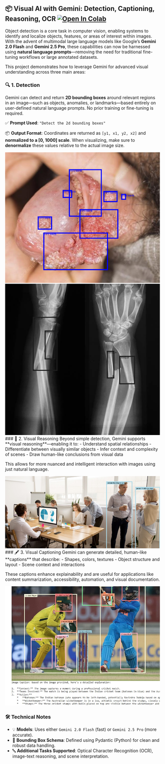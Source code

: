 
## 📦 Visual AI with Gemini: Detection, Captioning, Reasoning, OCR <a target="_blank" href="https://drive.google.com/file/d/1XCfI2dEOSAoMZjiBWYodLarm1mY4hJbb/view?usp=sharing"><img src="https://colab.research.google.com/assets/colab-badge.svg" alt="Open In Colab"/></a>


Object detection is a core task in computer vision, enabling systems to identify and localize objects, features, or areas of interest within images. With the advent of multimodal large language models like Google’s **Gemini 2.0 Flash** and **Gemini 2.5 Pro**, these capabilities can now be harnessed using **natural language prompts**—removing the need for traditional fine-tuning workflows or large annotated datasets.

This project demonstrates how to leverage Gemini for advanced visual understanding across three main areas:

### 🔍 1. Detection
Gemini can detect and return **2D bounding boxes** around relevant regions in an image—such as objects, anomalies, or landmarks—based entirely on user-defined natural language prompts. No prior training or fine-tuning is required.

✅ **Prompt Used**: `"Detect the 2d bounding boxes"`

📦 **Output Format**: Coordinates are returned as `[y1, x1, y2, x2]` and **normalized to a [0, 1000] scale**. When visualizing, make sure to **denormalize** these values relative to the actual image size.

<img src="https://github.com/janithaDassanayake/dummyimages/blob/main/download%20(26).png" alt="Gemini 2.5 Pro Experimental Benchmarks" />
<br>
<img src="https://github.com/janithaDassanayake/dummyimages/blob/main/download%20(28).png" alt="Gemini 2.5 Pro Experimental Benchmarks1" />

<br>
### 🧠 2. Visual Reasoning
Beyond simple detection, Gemini supports **visual reasoning**—enabling it to:
- Understand spatial relationships
- Differentiate between visually similar objects
- Infer context and complexity of scenes
- Draw human-like conclusions from visual data

This allows for more nuanced and intelligent interaction with images using just natural language.

<img src="https://github.com/janithaDassanayake/dummyimages/blob/main/download%20(14).png" alt="Gemini 2.5 Pro Experimental Benchmarks" />

<br>
### 🖋️ 3. Visual Captioning
Gemini can generate detailed, human-like **captions** that describe:
- Shapes, colors, textures
- Object structure and layout
- Scene context and interactions

These captions enhance explainability and are useful for applications like content summarization, accessibility, automation, and visual documentation.


<img src="https://github.com/janithaDassanayake/dummyimages/blob/main/ddddddd.JPG" alt="Gemini 2.5 Pro Experimental Benchmarks3" />

### 🛠️ Technical Notes

- 💡 **Models**: Uses either `Gemini 2.0 Flash` (fast) or `Gemini 2.5 Pro` (more accurate).
- 📜 **Bounding Box Schema**: Defined using Pydantic (Python) for clean and robust data handling.
- 🔤 **Additional Tasks Supported**: Optical Character Recognition (OCR), image-text reasoning, and scene interpretation.
